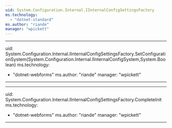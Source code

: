 ```yaml
---
uid: System.Configuration.Internal.IInternalConfigSettingsFactory
ms.technology: 
  - "dotnet-standard"
ms.author: "riande"
manager: "wpickett"
---
```


---
uid: System.Configuration.Internal.IInternalConfigSettingsFactory.SetConfigurationSystem(System.Configuration.Internal.IInternalConfigSystem,System.Boolean)
ms.technology: 
  - "dotnet-webforms"
ms.author: "riande"
manager: "wpickett"
---

---
uid: System.Configuration.Internal.IInternalConfigSettingsFactory.CompleteInit
ms.technology: 
  - "dotnet-webforms"
ms.author: "riande"
manager: "wpickett"
---
